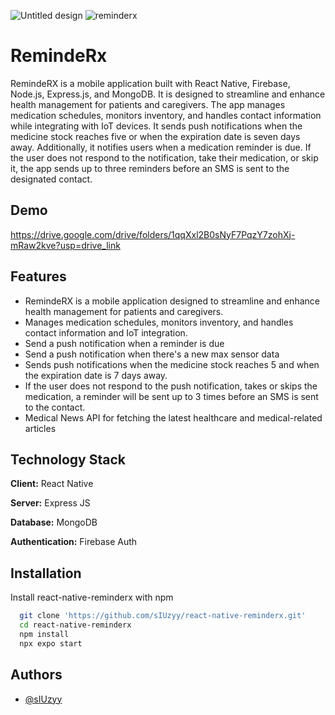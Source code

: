 ![Untitled design](https://github.com/user-attachments/assets/501b3ed0-acc6-4797-99c4-b12632d4d570)
![reminderx](https://github.com/user-attachments/assets/63740dcf-7783-4688-9fbb-a1fbdefbc49d)

# RemindeRx

RemindeRX is a mobile application built with React Native, Firebase, Node.js, Express.js, and MongoDB. It is designed to streamline and enhance health management for patients and caregivers. The app manages medication schedules, monitors inventory, and handles contact information while integrating with IoT devices. It sends push notifications when the medicine stock reaches five or when the expiration date is seven days away. Additionally, it notifies users when a medication reminder is due. If the user does not respond to the notification, take their medication, or skip it, the app sends up to three reminders before an SMS is sent to the designated contact.


## Demo
https://drive.google.com/drive/folders/1qqXxl2B0sNyF7PqzY7zohXj-mRaw2kve?usp=drive_link



## Features

- RemindeRX is a mobile application designed to streamline and enhance health management for patients and caregivers.
- Manages medication schedules, monitors inventory, and handles contact information and IoT integration.
- Send a push notification when a reminder is due
- Send a push notification when there's a new max sensor data
- Sends push notifications when the medicine stock reaches 5 and when the expiration date is 7 days away.
- If the user does not respond to the push notification, takes or skips the medication, a reminder will be sent up to 3 times before an SMS is sent to the contact.
- Medical News API for fetching the latest healthcare and medical-related articles






## Technology Stack

**Client:** React Native

**Server:** Express JS 

**Database:** MongoDB

**Authentication:** Firebase Auth






## Installation

Install react-native-reminderx with npm

```bash
  git clone 'https://github.com/sIUzyy/react-native-reminderx.git'
  cd react-native-reminderx
  npm install 
  npx expo start
```
    
## Authors

- [@sIUzyy](https://github.com/sIUzyy)

